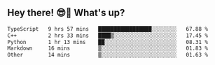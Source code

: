 ## Hey there! 😎👋 What's up?

<!--START_SECTION:waka-->

```txt
TypeScript   9 hrs 57 mins   █████████████████░░░░░░░░   67.88 %
C++          2 hrs 33 mins   ████▒░░░░░░░░░░░░░░░░░░░░   17.45 %
Python       1 hr 13 mins    ██░░░░░░░░░░░░░░░░░░░░░░░   08.31 %
Markdown     16 mins         ▒░░░░░░░░░░░░░░░░░░░░░░░░   01.83 %
Other        14 mins         ▒░░░░░░░░░░░░░░░░░░░░░░░░   01.63 %
```

<!--END_SECTION:waka-->
